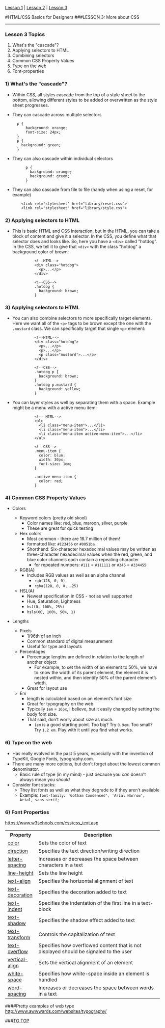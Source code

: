 <a name="top"></a>
<a href="#lesson1">Lesson 1</a> | <a href="#lesson2">Lesson 2</a> | <a href="#lesson3">Lesson 3</a>

#HTML/CSS Basics for Designers
<a name="lesson3"></a>
###LESSON 3: More about CSS

-----

### Lesson 3 Topics

1. What's the "cascade"?
2. Applying selectors to HTML
3. Combining selectors
4. Common CSS Property Values
5. Type on the web
6. Font-properties

	
### 1) What's the "cascade"?
- Within CSS, all styles cascade from the top of a style sheet to the bottom, allowing different styles to be added or overwritten as the style sheet progresses.
- They can cascade across multiple selectors

		p {
  			background: orange;
  			font-size: 24px;
		}
		p {
		  background: green;
		}
		
- They can also cascade within individual selectors

			p {
			  background: orange;
			  background: green;
			}

- They can also cascade from file to file (handy when using a reset, for example)

	      <link rel="stylesheet" href="library/reset.css">
	      <link rel="stylesheet" href="library/style.css">


### 2) Applying selectors to HTML

- This is basic HTML and CSS interaction, but in the HTML, you can take a block of content and give it a selector. In the CSS, you define what that selector does and looks like. So, here you have a `<div>` called "hotdog". In the CSS, we tell it to give that `<div>` with the class "hotdog" a background color of brown:

				<!--HTML-->
				<div class="hotdog">
				  <p>...</p>
				</div>
				
				<!--CSS-->
				.hotdog {
				  background: brown;
				}

### 3) Applying selectors to HTML
- You can also combine selectors to more specifically target elements. Here we want all of the `<p>` tags to be brown except the one with the `.mustard` class. We can specifically target that single `<p>` element:
				
				<!--HTML-->
				<div class="hotdog">
				  <p>...</p>
				  <p>...</p>
				  <p class="mustard">...</p>
				</div>
				
				<!--CSS-->
				.hotdog p {
				  background: brown;
				}
				.hotdog p.mustard {
				  background: yellow;
				}
- You can layer styles as well by separating them with a space. Example might be a menu with a active menu item:

				<!-- HTML-->
				<ul>
				  <li class="menu-item">...</li>
				  <li class="menu-item">...</li>
				  <li class="menu-item active-menu-item">...</li>
				</ul>
				
				<!--CSS-->
				.menu-item {
				  color: blue;
				  width: 30px;
				  font-size: 1em;
				}
				
				.active-menu-item {
				  color: red;
				}


### 4) Common CSS Property Values


- Colors
	- Keyword colors (pretty old skool)
		- Color names like: red, blue, maroon, silver, purple
		- These are great for quick testing
	- Hex colors
		- Most common - there are 16.7 million of them!
		- formatted like: `#123456` or `#0051ba`
		- Shorthand: Six-character hexadecimal values may be written as three-character hexadecimal values when the red, green, and blue color channels each contain a repeating character
			-  for repeated numbers: `#111` = `#111111` or `#345` = `#334455`
	- RGB(A)
		- Includes RGB values as well as an alpha channel
			- `rgb(128, 0, 0)`
			- `rgba(128, 0, 0, .25)`
	- HSL(A)
		- Newest specification in CSS - not as well supported
		- Hue, Saturation, Lightness
		- `hsl(0, 100%, 25%)`
		- `hsla(60, 100%, 50%, 1)`

- Lengths
	- Pixels
		- 1/96th of an inch
		- Common standard of digital measurement
		- Useful for type and layouts
	- Percentages
		- Percentage lengths are defined in relation to the length of another object
			- For example, to set the width of an element to 50%, we have to know the width of its parent element, the element it is nested within, and then identify 50% of the parent element’s width.
		- Great for layout use
	- Em
		- length is calculated based on an element’s font size
		- Great for typography on the web
		- Typically `1em` = `16px`, I believe, but it easily changed by setting the body font size.
		- That said, don't worry about size as much. 
			- `1em` is a good starting point. Too big? Try `0.9em`. Too small? Try `1.2 em`. Play with it until you find what works.
		

### 6) Type on the web
- Has really evolved in the past 5 years, especially with the invention of TypeKit, Google Fonts, typography.com.
- There are many more options, but don't forget about the lowest common denominator.
	-  Basic rule of type (in my mind) - just because you *can* doesn't always mean you *should*
- Consider font stacks:
	- They list fonts as well as what they degrade to if they aren't available
	- Example: `font-family: 'Gotham Condensed', 'Arial Narrow', Arial, sans-serif;`



### 6) Font Properties
<https://www.w3schools.com/css/css_text.asp>

<table>
  <tr>
    <th style="width:20%">Property</th>
    <th>Description</th>
  </tr>
  <tr>
    <td><a href="/cssref/pr_text_color.asp">color</a></td>
    <td>Sets the color of text</td>
  </tr>
  <tr>
    <td><a href="/cssref/pr_text_direction.asp">direction</a></td>
    <td>Specifies the text direction/writing direction</td>
  </tr>
  <tr>
    <td><a href="/cssref/pr_text_letter-spacing.asp">letter-spacing</a></td>
    <td>Increases or decreases the space between characters in a text</td>
  </tr>
  <tr>
    <td><a href="/cssref/pr_dim_line-height.asp">line-height</a></td>
    <td>Sets the line height</td>
  </tr>
  <tr>
    <td><a href="/cssref/pr_text_text-align.asp">text-align</a></td>
    <td>Specifies the horizontal alignment of text</td>
  </tr>
  <tr>
    <td><a href="/cssref/pr_text_text-decoration.asp">text-decoration</a></td>
    <td>Specifies the decoration added to text</td>
  </tr>
  <tr>
    <td><a href="/cssref/pr_text_text-indent.asp">text-indent</a></td>
    <td>Specifies the indentation of the first line in a text-block</td>
  </tr>
  <tr>
    <td><a href="/cssref/css3_pr_text-shadow.asp">text-shadow</a></td>
    <td>Specifies the shadow effect added to text</td>
  </tr>
  <tr>
    <td><a href="/cssref/pr_text_text-transform.asp">text-transform</a></td>
    <td>Controls the capitalization of text</td>
  </tr>
  <tr>
    <td><a href="/cssref/css3_pr_text-overflow.asp">text-overflow</a></td>
    <td>Specifies how overflowed content that is not displayed should be signaled to the user</td>
  </tr>

  <tr>
    <td><a href="/cssref/pr_pos_vertical-align.asp">vertical-align</a></td>
    <td>Sets the vertical alignment of an element</td>
  </tr>
  <tr>
    <td><a href="/cssref/pr_text_white-space.asp">white-space</a></td>
    <td>Specifies how white-space inside an element is handled</td>
  </tr>
  <tr>
    <td><a href="/cssref/pr_text_word-spacing.asp">word-spacing</a></td>
    <td>Increases or decreases the space between words in a text</td>
  </tr>
</table>

####Pretty examples of web type
<http://www.awwwards.com/websites/typography/>


###<a href="#top">TO TOP</a>